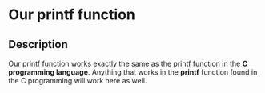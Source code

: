 # Our printf function

## Description

Our printf function works exactly the same as the printf function in the **C programming language**. 
Anything that works in the **printf** function found in the C programming will work here as well.


